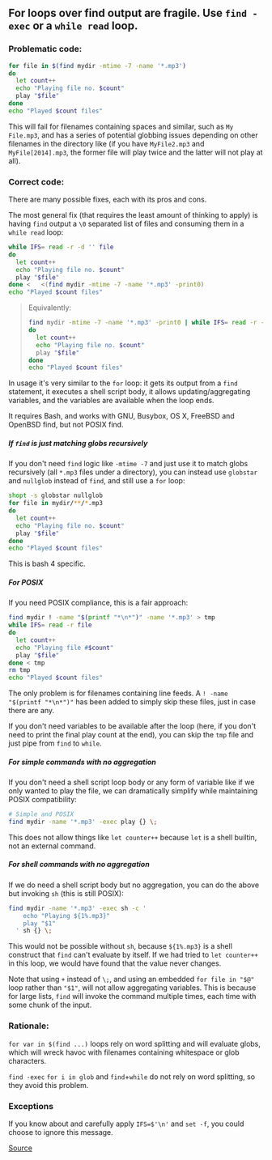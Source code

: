 ## For loops over find output are fragile. Use `find -exec` or a `while read` loop.

### Problematic code:

```sh
for file in $(find mydir -mtime -7 -name '*.mp3')
do
  let count++
  echo "Playing file no. $count"
  play "$file"
done
echo "Played $count files"
```

This will fail for filenames containing spaces and similar, such as `My File.mp3`, and has a series of potential globbing issues depending on other filenames in the directory like (if you have `MyFile2.mp3` and `MyFile[2014].mp3`, the former file will play twice and the latter will not play at all).

### Correct code:

There are many possible fixes, each with its pros and cons.

The most general fix (that requires the least amount of thinking to apply) is having `find` output a `\0` separated list of files and consuming them in a `while read` loop:

```sh
while IFS= read -r -d '' file
do
  let count++
  echo "Playing file no. $count"
  play "$file"
done <   <(find mydir -mtime -7 -name '*.mp3' -print0)
echo "Played $count files"
```

> Equivalently:
> 
> ```sh
> find mydir -mtime -7 -name '*.mp3' -print0 | while IFS= read -r -d '' file
> do
>   let count++
>   echo "Playing file no. $count"
>   play "$file"
> done
> echo "Played $count files"
> ```

In usage it's very similar to the `for` loop: it gets its output from a `find` statement, it executes a shell script body, it allows updating/aggregating variables, and the variables are available when the loop ends.

It requires Bash, and works with GNU, Busybox, OS X, FreeBSD and OpenBSD find, but not POSIX find.

##### If `find` is just matching globs recursively

If you don't need `find` logic like `-mtime -7` and just use it to match globs recursively (all `*.mp3` files under a directory), you can instead use `globstar` and `nullglob` instead of `find`, and still use a `for` loop:

```sh
shopt -s globstar nullglob
for file in mydir/**/*.mp3
do
  let count++
  echo "Playing file no. $count"
  play "$file"
done
echo "Played $count files"
```

This is bash 4 specific.


##### For POSIX

If you need POSIX compliance, this is a fair approach:

```sh
find mydir ! -name "$(printf "*\n*")" -name '*.mp3' > tmp
while IFS= read -r file
do
  let count++
  echo "Playing file #$count"
  play "$file"
done < tmp
rm tmp
echo "Played $count files"
```

The only problem is for filenames containing line feeds. A `! -name "$(printf "*\n*")"` has been added to simply skip these files, just in case there are any.

If you don't need variables to be available after the loop (here, if you don't need to print the final play count at the end), you can skip the `tmp` file and just pipe from `find` to `while`.

##### For simple commands with no aggregation

If you don't need a shell script loop body or any form of variable  like if we only wanted to play the file, we can dramatically simplify while maintaining POSIX compatibility:

```sh
# Simple and POSIX
find mydir -name '*.mp3' -exec play {} \;
```

This does not allow things like `let counter++` because `let` is a shell builtin, not an external command.

##### For shell commands with no aggregation

If we do need a shell script body but no aggregation, you can do the above but invoking `sh` (this is still POSIX):

```sh
find mydir -name '*.mp3' -exec sh -c '
    echo "Playing ${1%.mp3}"
    play "$1"
  ' sh {} \;
```

This would not be possible without `sh`, because `${1%.mp3}` is a shell construct that `find` can't evaluate by itself. If we had tried to `let counter++` in this loop, we would have found that the value never changes.

Note that using `+` instead of `\;`, and using an embedded `for file in "$@"` loop rather than `"$1"`, will not allow aggregating variables. This is because for large lists, `find` will invoke the command multiple times, each time with some chunk of the input.


### Rationale:

`for var in $(find ...)`  loops rely on word splitting and will evaluate globs, which will wreck havoc with filenames containing whitespace or glob characters.

`find -exec` `for i in glob` and `find`+`while` do not rely on word splitting, so they avoid this problem.

### Exceptions

If you know about and carefully apply `IFS=$'\n'` and `set -f`, you could choose to ignore this message.

[Source](https://github.com/koalaman/shellcheck/wiki/SC2044)

